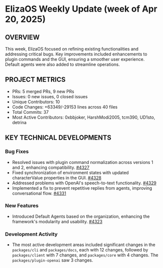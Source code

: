 # ElizaOS Weekly Update (week of Apr 20, 2025)

## OVERVIEW 
This week, ElizaOS focused on refining existing functionalities and addressing critical bugs. Key improvements included enhancements to plugin commands and the GUI, ensuring a smoother user experience. Default agents were also added to streamline operations.

## PROJECT METRICS
- PRs: 5 merged PRs, 9 new PRs
- Issues: 0 new issues, 0 closed issues
- Unique Contributors: 10
- Code Changes: +63349/-29153 lines across 40 files
- Total Commits: 37
- Most Active Contributors: 0xbbjoker, HarshModi2005, tcm390, UD1sto, detrina

## KEY TECHNICAL DEVELOPMENTS

### Bug Fixes
- Resolved issues with plugin command normalization across versions 1 and 2, enhancing compatibility. [#4327](https://github.com/elizaos/eliza/pull/4327)
- Fixed synchronization of environment states with updated characterValue properties in the GUI. [#4328](https://github.com/elizaos/eliza/pull/4328)
- Addressed problems with OpenAI's speech-to-text functionality. [#4329](https://github.com/elizaos/eliza/pull/4329)
- Implemented a fix to prevent repetitive replies from agents, improving conversational flow. [#4331](https://github.com/elizaos/eliza/pull/4331)

### New Features
- Introduced Default Agents based on the organization, enhancing the framework's modularity and usability. [#4323](https://github.com/elizaos/eliza/pull/4323)

### Development Activity
- The most active development areas included significant changes in the `packages/cli` and `packages/docs`, each with 12 changes, followed by `packages/client` with 7 changes, and `packages/core` with 4 changes. The `packages/plugin-openai` saw 3 changes.